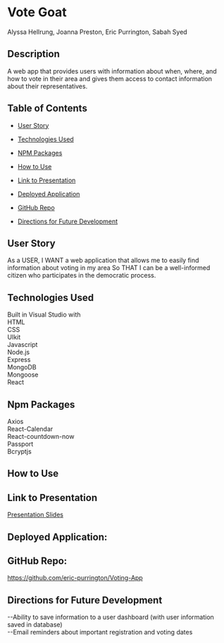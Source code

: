 # Vote Goat

Alyssa Hellrung, Joanna Preston, Eric Purrington, Sabah Syed

## Description

A web app that provides users with information about when, where, and how to vote in their area and gives them access to contact information about their representatives.

## Table of Contents

- [User Story](#user-story)

- [Technologies Used](#technologies-used)

- [NPM Packages](#npm-packages)

- [How to Use](#how-to-use)

- [Link to Presentation](#link-to-presentation)

- [Deployed Application](#deployed-application)

- [GitHub Repo](#github-repo)

- [Directions for Future Development](#directions-for-future-development)

## User Story

As a USER,
I WANT a web application that allows me to easily find information about voting in my area
So THAT I can be a well-informed citizen who participates in the democratic process.

## Technologies Used  

Built in Visual Studio with    
HTML    
CSS    
UIkit  
Javascript  
Node.js    
Express    
MongoDB  
Mongoose   
React   

## Npm Packages  

Axios  
React-Calendar  
React-countdown-now  
Passport  
Bcryptjs  

## How to Use  



## Link to Presentation  

[Presentation Slides]()  

## Deployed Application:



## GitHub Repo:

https://github.com/eric-purrington/Voting-App

## Directions for Future Development

--Ability to save information to a user dashboard (with user information saved in database)  
--Email reminders about important registration and voting dates

